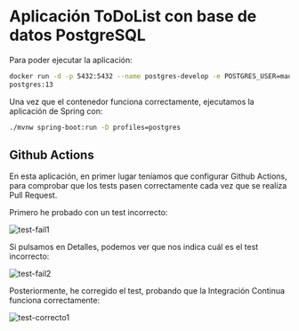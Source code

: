 # Aplicación ToDoList con base de datos PostgreSQL

Para poder ejecutar la aplicación:

```bash
docker run -d -p 5432:5432 --name postgres-develop -e POSTGRES_USER=mads -e POSTGRES_PASSWORD=mads -e POSTGRES_DB=mads 
postgres:13
```
Una vez que el contenedor funciona correctamente, ejecutamos la aplicación de Spring con:

```bash 
./mvnw spring-boot:run -D profiles=postgres
```

## Github Actions

En esta aplicación, en primer lugar teníamos que configurar Github Actions, para comprobar que los tests pasen correctamente cada vez que se realiza Pull Request.

Primero he probado con un test incorrecto:

![test-fail1](https://user-images.githubusercontent.com/98825807/192607327-e1df181c-4068-412d-9734-06bde9df31db.png)

Si pulsamos en Detalles, podemos ver que nos indica cuál es el test incorrecto:

![test-fail2](https://user-images.githubusercontent.com/98825807/192607434-4bd89375-ea38-4101-ac1a-95568c932179.png)


Posteriormente, he corregido el test, probando que la Integración Continua funciona correctamente:

![test-correcto1](https://user-images.githubusercontent.com/98825807/192607549-e1e11b3e-3af5-4281-ba27-19c0a37fd769.png)
